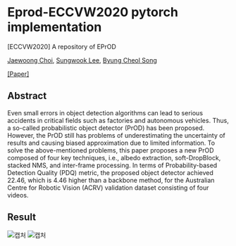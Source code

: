 # Eprod-ECCVW2020 pytorch implementation
[ECCVW2020] A repository of EPrOD

[Jaewoong Choi](https://github.com/jaewoong1), [Sungwook Lee](https://github.com/sungwool), [Byung Cheol Song](https://scholar.google.com/citations?user=yo-cOtMAAAAJ&hl=ko&oi=sra)

[[Paper]](https://link.springer.com/chapter/10.1007/978-3-030-65414-6_6)
## Abstract

Even small errors in object detection algorithms can lead to serious accidents in
critical fields such as factories and autonomous vehicles. Thus, a so-called probabilistic object
detector (PrOD) has been proposed. However, the PrOD still has problems of underestimating
the uncertainty of results and causing biased approximation due to limited information. To
solve the above-mentioned problems, this paper proposes a new PrOD composed of four key
techniques, i.e., albedo extraction, soft-DropBlock, stacked NMS, and inter-frame processing.
In terms of Probability-based Detection Quality (PDQ) metric, the proposed object detector
achieved 22.46, which is 4.46 higher than a backbone method, for the Australian Centre for
Robotic Vision (ACRV) validation dataset consisting of four videos.

## Result
![캡처](https://user-images.githubusercontent.com/54341727/125396902-29e93800-e3e8-11eb-8b96-45868a7b27b6.PNG)
![캡처](https://user-images.githubusercontent.com/54341727/125397077-661c9880-e3e8-11eb-8a5b-4665b7ea7159.PNG)
